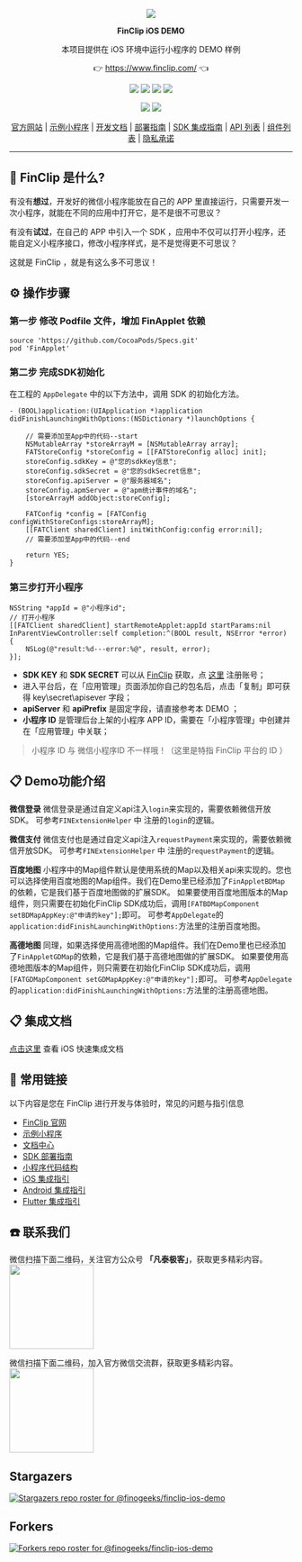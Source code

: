 <p align="center">
    <a href="https://www.finclip.com?from=github">
    <img width="auto" src="https://www.finclip.com/mop/document/images/logo.png">
    </a>
</p>

<p align="center"> 
    <strong>FinClip iOS DEMO</strong></br>
<p>
<p align="center"> 
        本项目提供在 iOS 环境中运行小程序的 DEMO 样例
<p>

<p align="center"> 
	👉 <a href="https://www.finclip.com?from=github">https://www.finclip.com/</a> 👈
</p>

<div align="center">

<a href="#"><img src="https://img.shields.io/badge/%E4%B8%93%E5%B1%9E%E5%BC%80%E5%8F%91%E8%80%85-20000%2B-brightgreen"></a>
<a href="#"><img src="https://img.shields.io/badge/%E5%B7%B2%E4%B8%8A%E6%9E%B6%E5%B0%8F%E7%A8%8B%E5%BA%8F-6000%2B-blue"></a>
<a href="#"><img src="https://img.shields.io/badge/%E5%B7%B2%E9%9B%86%E6%88%90%E5%B0%8F%E7%A8%8B%E5%BA%8F%E5%BA%94%E7%94%A8-75%2B-yellow"></a>
<a href="#"><img src="https://img.shields.io/badge/%E5%AE%9E%E9%99%85%E8%A6%86%E7%9B%96%E7%94%A8%E6%88%B7-2500%20%E4%B8%87%2B-orange"></a>

<a href="https://www.zhihu.com/org/finchat"><img src="https://img.shields.io/badge/FinClip--lightgrey?logo=zhihu&style=social"></a>
<a href="https://www.finclip.com/blog/"><img src="https://img.shields.io/badge/FinClip%20Blog--lightgrey?logo=ghost&style=social"></a>



</div>

<p align="center">

<div align="center">

[官方网站](https://www.finclip.com/) | [示例小程序](https://www.finclip.com/#/market) | [开发文档](https://www.finclip.com/mop/document/) | [部署指南](https://www.finclip.com/mop/document/introduce/quickStart/cloud-server-deployment-guide.html) | [SDK 集成指南](https://www.finclip.com/mop/document/introduce/quickStart/intergration-guide.html) | [API 列表](https://www.finclip.com/mop/document/develop/api/overview.html) | [组件列表](https://www.finclip.com/mop/document/develop/component/overview.html) | [隐私承诺](https://www.finclip.com/mop/document/operate/safety.html)

</div>

-----
## 🤔 FinClip 是什么?

有没有**想过**，开发好的微信小程序能放在自己的 APP 里直接运行，只需要开发一次小程序，就能在不同的应用中打开它，是不是很不可思议？

有没有**试过**，在自己的 APP 中引入一个 SDK ，应用中不仅可以打开小程序，还能自定义小程序接口，修改小程序样式，是不是觉得更不可思议？

这就是 FinClip ，就是有这么多不可思议！

## ⚙️ 操作步骤
### 第一步 修改 Podfile 文件，增加 FinApplet 依赖
```pod
source 'https://github.com/CocoaPods/Specs.git'
pod 'FinApplet'
```

### 第二步 完成SDK初始化
在工程的 `AppDelegate` 中的以下方法中，调用 SDK 的初始化方法。
```objc
- (BOOL)application:(UIApplication *)application didFinishLaunchingWithOptions:(NSDictionary *)launchOptions {
	
	// 需要添加至App中的代码--start
    NSMutableArray *storeArrayM = [NSMutableArray array];
    FATStoreConfig *storeConfig = [[FATStoreConfig alloc] init];
    storeConfig.sdkKey = @"您的sdkKey信息";
    storeConfig.sdkSecret = @"您的sdkSecret信息";
    storeConfig.apiServer = @"服务器域名";
    storeConfig.apmServer = @"apm统计事件的域名";
    [storeArrayM addObject:storeConfig];
    
    FATConfig *config = [FATConfig configWithStoreConfigs:storeArrayM];
    [[FATClient sharedClient] initWithConfig:config error:nil];
    // 需要添加至App中的代码--end
    
    return YES;
}
```

### 第三步打开小程序
```objc
NSString *appId = @"小程序id";
// 打开小程序
[[FATClient sharedClient] startRemoteApplet:appId startParams:nil InParentViewController:self completion:^(BOOL result, NSError *error) {
    NSLog(@"result:%d---error:%@", result, error);
}];
```

- **SDK KEY** 和 **SDK SECRET** 可以从 [FinClip](https://finclip.com/#/home)  获取，点 [这里](https://finclip.com/#/register) 注册账号；
- 进入平台后，在「应用管理」页面添加你自己的包名后，点击「复制」即可获得  key\secret\apisever 字段；
- **apiServer** 和 **apiPrefix** 是固定字段，请直接参考本 DEMO ；
- **小程序 ID** 是管理后台上架的小程序 APP ID，需要在「小程序管理」中创建并在「应用管理」中关联；
> 小程序 ID 与 微信小程序ID 不一样哦！（这里是特指 FinClip 平台的 ID ）

## 📋 Demo功能介绍
**微信登录**
微信登录是通过自定义api注入`login`来实现的，需要依赖微信开放SDK。
可参考`FINExtensionHelper` 中 注册的`login`的逻辑。

**微信支付**
微信支付也是通过自定义api注入`requestPayment`来实现的，需要依赖微信开放SDK。
可参考`FINExtensionHelper` 中 注册的`requestPayment`的逻辑。

**百度地图**
小程序中的Map组件默认是使用系统的Map以及相关api来实现的。您也可以选择使用百度地图的Map组件。我们在Demo里已经添加了`FinAppletBDMap`的依赖，它是我们基于百度地图做的扩展SDK。
如果要使用百度地图版本的Map组件，则只需要在初始化FinClip SDK成功后，调用`[FATBDMapComponent setBDMapAppKey:@"申请的key"];`即可。
可参考`AppDelegate`的`application:didFinishLaunchingWithOptions:`方法里的注册百度地图。

**高德地图**
同理，如果选择使用高德地图的Map组件。我们在Demo里也已经添加了`FinAppletGDMap`的依赖，它是我们基于高德地图做的扩展SDK。
如果要使用高德地图版本的Map组件，则只需要在初始化FinClip SDK成功后，调用`[FATGDMapComponent setGDMapAppKey:@"申请的key"];`即可。
可参考`AppDelegate`的`application:didFinishLaunchingWithOptions:`方法里的注册高德地图。

## 📋 集成文档
[点击这里](https://www.finclip.com/mop/document/introduce/quickStart/intergration-guide.html#_1-ios-%E5%BF%AB%E9%80%9F%E9%9B%86%E6%88%90) 查看 iOS 快速集成文档

## 🔗 常用链接
以下内容是您在 FinClip 进行开发与体验时，常见的问题与指引信息

- [FinClip 官网](https://www.finclip.com/#/home)
- [示例小程序](https://www.finclip.com/#/market)
- [文档中心](https://www.finclip.com/mop/document/)
- [SDK 部署指南](https://www.finclip.com/mop/document/introduce/quickStart/intergration-guide.html)
- [小程序代码结构](https://www.finclip.com/mop/document/develop/guide/structure.html)
- [iOS 集成指引](https://www.finclip.com/mop/document/runtime-sdk/ios/ios-integrate.html)
- [Android 集成指引](https://www.finclip.com/mop/document/runtime-sdk/android/android-integrate.html)
- [Flutter 集成指引](https://www.finclip.com/mop/document/runtime-sdk/flutter/flutter-integrate.html)

## ☎️ 联系我们
微信扫描下面二维码，关注官方公众号 **「凡泰极客」**，获取更多精彩内容。<br>
<img width="150px" src="https://www.finclip.com/mop/document/images/ic_qr.svg">

微信扫描下面二维码，加入官方微信交流群，获取更多精彩内容。<br>
<img width="150px" src="https://www-cdn.finclip.com/images/qrcode/qrcode_shequn_text.png">

## Stargazers
[![Stargazers repo roster for @finogeeks/finclip-ios-demo](https://reporoster.com/stars/finogeeks/finclip-ios-demo)](https://github.com/finogeeks/finclip-ios-demo/stargazers)

## Forkers
[![Forkers repo roster for @finogeeks/finclip-ios-demo](https://reporoster.com/forks/finogeeks/finclip-ios-demo)](https://github.com/finogeeks/finclip-ios-demo/network/members)
